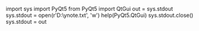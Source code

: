 import sys
import PyQt5
from PyQt5 import QtGui
out = sys.stdout
sys.stdout = open(r'D:\ynote.txt', 'w')
help(PyQt5.QtGui)
sys.stdout.close()
sys.stdout = out
